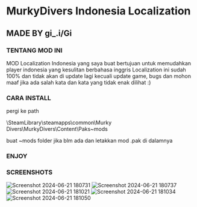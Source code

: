 # MurkyDivers Indonesia Localization
## MADE BY gi_.i/Gi

### TENTANG MOD INI
MOD Localization Indonesia yang saya buat bertujuan untuk memudahkan player indonesia yang kesulitan berbahasa inggris
Localization ini sudah 100% dan tidak akan di update lagi kecuali update game, bugs dan mohon maaf jika ada salah kata dan kata yang tidak enak dilihat :)

### CARA INSTALL
pergi ke path

\SteamLibrary\steamapps\common\Murky Divers\MurkyDivers\Content\Paks\~mods

buat ~mods folder jika blm ada dan letakkan mod .pak di dalamnya

### ENJOY

### SCREENSHOTS
![Screenshot 2024-06-21 180731](https://github.com/BeraniTakut/MDIL-MurkyDivers-Indonesia-Localization/assets/131574222/ff1c0de1-bd6f-422f-8974-8f5121b91fc4)
![Screenshot 2024-06-21 180737](https://github.com/BeraniTakut/MDIL-MurkyDivers-Indonesia-Localization/assets/131574222/a751dc3a-a28e-4731-8dce-96d24796dc7d)
![Screenshot 2024-06-21 181021](https://github.com/BeraniTakut/MDIL-MurkyDivers-Indonesia-Localization/assets/131574222/b8beb0d7-d8ee-48b7-b8c8-fb6a44197ccd)
![Screenshot 2024-06-21 181034](https://github.com/BeraniTakut/MDIL-MurkyDivers-Indonesia-Localization/assets/131574222/7531275b-d318-47b9-83b6-ff491505bdcd)
![Screenshot 2024-06-21 181050](https://github.com/BeraniTakut/MDIL-MurkyDivers-Indonesia-Localization/assets/131574222/1183a03d-8557-467d-a5fb-44c7829b1926)
